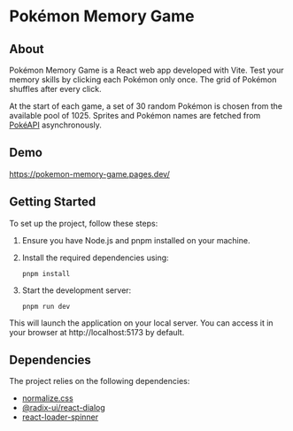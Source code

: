 # Pokémon Memory Game

## About

Pokémon Memory Game is a React web app developed with Vite. Test your memory skills by clicking
each Pokémon only once. The grid of Pokémon shuffles after every click.

At the start of each game, a set of 30 random Pokémon is chosen from the available pool of 1025.
Sprites and Pokémon names are fetched from [PokéAPI](https://pokeapi.co/) asynchronously.

## Demo

https://pokemon-memory-game.pages.dev/

## Getting Started

To set up the project, follow these steps:

1. Ensure you have Node.js and pnpm installed on your machine.

1. Install the required dependencies using:

   `pnpm install`

1. Start the development server:

   `pnpm run dev`

This will launch the application on your local server. You can access it in your browser at http://localhost:5173 by default.

## Dependencies

The project relies on the following dependencies:

- [normalize.css](https://www.npmjs.com/package/normalize.css)
- [@radix-ui/react-dialog](https://www.npmjs.com/package/@radix-ui/react-dialog)
- [react-loader-spinner](https://www.npmjs.com/package/react-loader-spinner)
